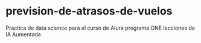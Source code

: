 # prevision-de-atrasos-de-vuelos
Practica de data science para el curso de Alura programa ONE lecciones de IA Aumentada

